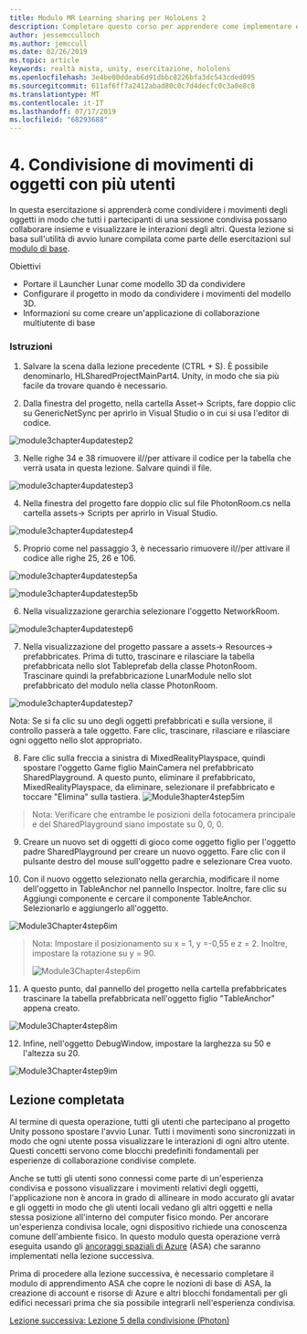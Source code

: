 ```yaml
---
title: Modulo MR Learning sharing per HoloLens 2
description: Completare questo corso per apprendere come implementare esperienze condivise multiutente all'interno di un'applicazione HoloLens 2.
author: jessemcculloch
ms.author: jemccull
ms.date: 02/26/2019
ms.topic: article
keywords: realtà mista, unity, esercitazione, hololens
ms.openlocfilehash: 3e4be00ddeab6d91dbbc8226bfa3dc543cded095
ms.sourcegitcommit: 611af6ff7a2412abad80c0c7d4decfc0c3a0e8c8
ms.translationtype: MT
ms.contentlocale: it-IT
ms.lasthandoff: 07/17/2019
ms.locfileid: "68293688"
---
```

# <a name="4-sharing-object-movements-with-multiple-users"></a>4. Condivisione di movimenti di oggetti con più utenti

In questa esercitazione si apprenderà come condividere i movimenti degli oggetti in modo che tutti i partecipanti di una sessione condivisa possano collaborare insieme e visualizzare le interazioni degli altri. Questa lezione si basa sull'utilità di avvio lunare compilata come parte delle esercitazioni sul [modulo di base](mrlearning-base.md).

Obiettivi

- Portare il Launcher Lunar come modello 3D da condividere
- Configurare il progetto in modo da condividere i movimenti del modello 3D.
- Informazioni su come creare un'applicazione di collaborazione multiutente di base

### <a name="instructions"></a>Istruzioni


1. Salvare la scena dalla lezione precedente (CTRL + S). È possibile denominarlo, HLSharedProjectMainPart4. Unity, in modo che sia più facile da trovare quando è necessario.

2. Dalla finestra del progetto, nella cartella Asset-> Scripts, fare doppio clic su GenericNetSync per aprirlo in Visual Studio o in cui si usa l'editor di codice.  

![module3chapter4updatestep2](images/module3chapter4updatestep2.png)

3. Nelle righe 34 e 38 rimuovere il//per attivare il codice per la tabella che verrà usata in questa lezione. Salvare quindi il file. 

![module3chapter4updatestep3](images/module3chapter4updatestep3.png)

4. Nella finestra del progetto fare doppio clic sul file PhotonRoom.cs nella cartella assets-> Scripts per aprirlo in Visual Studio. 

![module3chapter4updatestep4](images/module3chapter4updatestep4.png)

5. Proprio come nel passaggio 3, è necessario rimuovere il//per attivare il codice alle righe 25, 26 e 106.

![module3chapter4updatestep5a](images/module3chapter4updatestep5a.png) 

![module3chapter4updatestep5b](images/module3chapter4updatestep5b.png)

6. Nella visualizzazione gerarchia selezionare l'oggetto NetworkRoom.

![module3chapter4updatestep6](images/module3chapter4updatestep6.png)

7. Nella visualizzazione del progetto passare a assets-> Resources-> prefabbricates. Prima di tutto, trascinare e rilasciare la tabella prefabbricata nello slot Tableprefab della classe PhotonRoom. Trascinare quindi la prefabbricazione LunarModule nello slot prefabbricato del modulo nella classe PhotonRoom.

![module3chapter4updatestep7](images/module3chapter4updatestep7.png)

   Nota: Se si fa clic su uno degli oggetti prefabbricati e sulla versione, il controllo passerà a tale oggetto. Fare clic, trascinare, rilasciare e rilasciare ogni oggetto nello slot appropriato.

8. Fare clic sulla freccia a sinistra di MixedRealityPlayspace, quindi spostare l'oggetto Game figlio MainCamera nel prefabbricato SharedPlayground. A questo punto, eliminare il prefabbricato, MixedRealityPlayspace, da eliminare, selezionare il prefabbricato e toccare "Elimina" sulla tastiera.
![Module3hapter4step5im](images/module3chapter4step5im.PNG)

>Nota:  Verificare che entrambe le posizioni della fotocamera principale e del SharedPlayground siano impostate su 0, 0, 0.
>

9. Creare un nuovo set di oggetti di gioco come oggetto figlio per l'oggetto padre SharedPlayground per creare un nuovo oggetto. Fare clic con il pulsante destro del mouse sull'oggetto padre e selezionare Crea vuoto. 

10. Con il nuovo oggetto selezionato nella gerarchia, modificare il nome dell'oggetto in TableAnchor nel pannello Inspector. Inoltre, fare clic su Aggiungi componente e cercare il componente TableAnchor. Selezionarlo e aggiungerlo all'oggetto. 

![Module3Chapter4step6im](images/module3chapter4step7im.PNG)

> Nota: Impostare il posizionamento su x = 1, y =-0,55 e z = 2. Inoltre, impostare la rotazione su y = 90. 
>
> ![Module3Chapter4step6im](images/module3chapter4noteim.PNG)

11. A questo punto, dal pannello del progetto nella cartella prefabbricates trascinare la tabella prefabbricata nell'oggetto figlio "TableAnchor" appena creato.

![Module3Chapter4step8im](images/module3chapter4step8im.PNG)

12. Infine, nell'oggetto DebugWindow, impostare la larghezza su 50 e l'altezza su 20.

![Module3Chapter4step9im](images/module3chapter4step11im.PNG)

## <a name="congratulations"></a>Lezione completata


Al termine di questa operazione, tutti gli utenti che partecipano al progetto Unity possono spostare l'avvio Lunar. Tutti i movimenti sono sincronizzati in modo che ogni utente possa visualizzare le interazioni di ogni altro utente. Questi concetti servono come blocchi predefiniti fondamentali per esperienze di collaborazione condivise complete. 

Anche se tutti gli utenti sono connessi come parte di un'esperienza condivisa e possono visualizzare i movimenti relativi degli oggetti, l'applicazione non è ancora in grado di allineare in modo accurato gli avatar e gli oggetti in modo che gli utenti locali vedano gli altri oggetti e nella stessa posizione all'interno del computer fisico mondo. Per ancorare un'esperienza condivisa locale, ogni dispositivo richiede una conoscenza comune dell'ambiente fisico. In questo modulo questa operazione verrà eseguita usando gli [ancoraggi spaziali di Azure](<https://azure.microsoft.com/en-us/services/spatial-anchors/>) (ASA) che saranno implementati nella lezione successiva.

Prima di procedere alla lezione successiva, è necessario completare il modulo di apprendimento ASA che copre le nozioni di base di ASA, la creazione di account e risorse di Azure e altri blocchi fondamentali per gli edifici necessari prima che sia possibile integrarli nell'esperienza condivisa.

[Lezione successiva: Lezione 5 della condivisione (Photon)](mrlearning-sharing(photon)-ch5.md)


